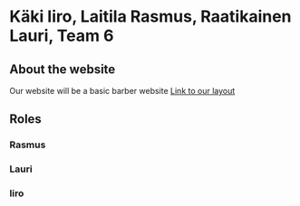 # Käki Iiro, Laitila Rasmus, Raatikainen Lauri, Team 6

## About the website
Our website will be a basic barber website [Link to our layout](example.com)

## Roles

### Rasmus

### Lauri

### Iiro